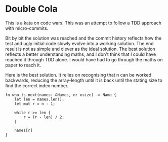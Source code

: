 # Double Cola

This is a kata on code wars. This was an attempt to follow a TDD approach with micro-commits.

Bit by bit the solution was reached and the commit history reflects how the test and ugly initial code slowly evolve
into a working solution. The end result is not as simple and clever as the ideal solution. The best solution reflects a
better understanding maths, and I don't think that I could have reached it through TDD alone. I would have had to go through
the maths on paper to reach it.

Here is the best solution. It relies on recognising that n can be worked backwards, reducing the array-length until it is back
until the stating size to find the correct index number.

```
fn who_is_next(names: &Names, n: usize) -> Name {
    let len = names.len();
    let mut r = n - 1;
    
    while r >= len {
        r = (r - len) / 2;
    }
    
    names[r]
}
```